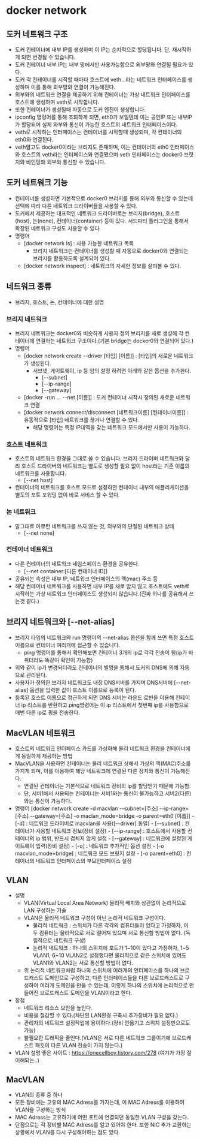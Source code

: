 # docker network

## 도커 네트워크 구조
 - 도커 컨테이너에 내부 IP를 생성하며 이 IP는 순차적으로 할당됩니다. 단, 재시작하게 되면 변경될 수 있습니다.
 - 도커 컨테이너 내부 IP는 내부 망에서만 사용가능함으로 외부망와 연결될 필요가 있다.
 - 도커 각 컨테이너를 시작할 때마다 호스트에 veth...라는 네트워크 인터페이스를 생성하며 이를 통해 외부망와 연결이 가능해진다.
 - 외부와의 네트워크 연결을 제공하기 위해 컨테이너는 가상 네트워크 인터페이스를 호스트에 생성하며 veth로 시작합니다. 
 - 또한 컨테이너가 생성될때 자동으로 도커 엔진이 생성합니다.
 - ipconfig 명령어를 통해 조회하게 되면, eth0가 보일텐데 이는 공인IP 또는 내부IP가 할당되어 실제 와부와 통신이 가능한 호스트의 네트워크 인터페이스이다.
 - veth로 시작하는 인터페이스는 컨테이너를 시작할때 생성되며, 각 컨테이너의 eth0와 연결된다.
 - veth말고도 docker0이라는 브리지도 존재하며, 이는 컨테이너의 eth0 인터페이스와 호스트의 veth라는 인터페이스와 연결됐으며 veth 인터페이스는 docker0 브릿지와 바인딩돼 외부와 통신할 수 있습니다.

## 도커 네트워크 기능
- 컨테이너를 생성하면 기본적으로 docker0 브리지를 통해 외부와 통신할 수 있는데 선택에 따라 다른 네트워크 드라이버들을 사용할 수 있다.
- 도커에서 제공하는 대표적인 네트워크 드라이버로는 브리지(bridge), 호스트(host), 논(none), 컨테이너(container) 등이 있다. 서드파티 플러그인을 통해서 확장된 네트워크 구성도 사용할 수 있다.
- 명령어
    - [docker network ls] : 사용 가능한 네트워크 목록
        - 브리지 네트워크는 컨테이너를 생성할 때 자동으로 docker0와 연결되는 브리지를 활용하도록 설계되어 있다.
    - [docker network inspect] : 네트워크의 자세한 정보를 살펴볼 수 있다.

## 네트워크 종류
 - 브리지, 호스트, 논, 컨테이너에 대한 설명

### 브리지 네트워크
- 브리지 네트워크는 docker0와 비슷하게 사용자 정의 브리지를 새로 생성해 각 컨테이너에 연결하는 네트워크 구조이다.(기본 bridge는 docker0와 연결되어 있다.)
- 명령어
    - [docker network create --driver [타입] [이름]] : [타입]의 새로운 네트워크가 생성된다.
        - 서브넷, 게이트웨이, ip 등 임의 설정 하려면 아래와 같은 옵션을 추가한다.
            - [--subnet] 
            - [--ip-range]
            - [--gateway]
    - [docker -run ... --net [이름]] : 도커 컨테이너 시작시 정의된 새로운 네트워크 연결
    - [docker network connect/disconnect [네트워크이름] [컨테이너이름]] : 유동적으로 [타입] 네트워크를 끊거나 연결할 수 있다.
        - 해당 명령어는 특정 IP대역을 갖는 네트워크 모드에서만 사용이 가능하다.
    
### 호스트 네트워크
- 호스트의 네트워크 환경을 그대로 쓸 수 있습니다. 브리지 드라이버 네트워크와 달리 호스트 드라이버의 네트워크는 별도로 생성할 필요 없이 host라는 기존 이름의 네트워크를 사용합니다.
    - [--net host]
- 컨테이너의 네트워크를 호스트 모드로 설정하면 컨테이너 내부의 애플리케이션을 별도의 포트 포워딩 없이 바로 서비스 할 수 있다.

### 논 네트워크
- 말그대로 아무런 네트워크를 쓰지 않는 것, 외부와의 단절된 네트워크 상태
    - [--net none]

### 컨테이너 네트워크
- 다른 컨테이너의 네트워크 네임스페이스 환경을 공유한다.
    - [--net container:[다른 컨테이너 ID]]
- 공유되는 속성은 내부 IP, 네트워크 인터페이스의 맥(mac) 주소 등
- 해당 컨테이너 네트워크를 사용하면 내부 IP를 새로 받지 않고 호스트에도 veth로 시작하는 가상 네트워크 인터페이스도 생성되지 않습니다.(진짜 하나를 공유해서 쓰는것 같다.)

## 브리지 네트워크와 [--net-alias]
- 브리지 타입의 네트워크와 run 명령어의 --net-alias 옵션을 함께 쓰면 특정 호스트 이름으로 컨테이너 여러개에 접근할 수 있습니다.
    - ping 명령어를 통해서 확인해보면 컨테이너 3개의 ip로 각각 전송이 됨(ip가 바뀌더라도 똑같이 확인이 가능함)
- 위와 같이 ip가 변경되더라도 컨테이너의 별명을 통해서 도커의 DNS에 의해 자동으로 관리된다.
- 사용자가 정의한 브리지 네트워크도 내장 DNS서버를 가지며 DNS서버에 [--net-alias] 옵션을 입력한 값이 호스트 이름으로 등록이 된다.
- 등록된 호스트 이름으로 접근하게 되면 DNS 서버는 라운드 로빈을 이용해 컨테이너 ip 리스트를 반환하고 ping명령어는 이 ip 리스트에서 첫번쨰 ip를 사용함으로 매번 다른 ip로 핑을 전송한다.

## MacVLAN 네트워크 
- 호스트의 네트워크 인터페이스 카드를 가상화해 물리 네트워크 환경을 컨테이너에게 동일하게 제공하는 방법
- MacVLAN을 사용하면 컨테이너는 물리 네트워크 상에서 가상의 맥(MAC)주소를 가지게 되며, 이를 이용하여 해당 네트워크에 연결된 다른 장치와 통신이 가능해진다.
    - 연결된 컨테이너는 기본적으로 네트워크 장비의 ip를 할당받기 때문에 가능함.
    - 단, 서버1에서 사용되는 컨테이너는 서버1와는 통신이 불가능하고 서버2(다른)와는 통신이 가능하다.
- 명령어
    [docker network create -d macvlan --subnet=[주소] --ip-range=[주소] --gateway=[주소] -o maclan_mode=bridge -o parent=eth0 [이름]]
        - [-d] : 네트워크 드라이버로 macvlan을 사용([--driver] 동일)
        - [--subnet] : 컨테이너가 사용할 네트워크 정보(장비 설정)
        - [--ip-range] : 호스트에서 사용할 컨테이너의 ip 범위, 반드시 겹치지 않게 설정
        - [--gateway] : 네트워크에 설정된 게이트웨이 입력(장비 설정)
        - [-o] : 네트워크 추가적인 옵션 설정
            - [-o macvlan_mode=bridge] : 네트워크 모드 브릿지 설정
            - [-o parent=eth0] : 컨테이너의 네트워크 인터페이스의 부모인터페이스 설정

## VLAN
- 설명
    - VLAN(Virtual Local Area Network) 물리적 배치와 상관없이 논리적으로 LAN 구성하는 기술
    - VLAN은 물리적 네트워크 구성이 아닌 논리적 네트워크 구성이다.
        - 물리적 네트워크 : 스위치가 다른 각각의 컴퓨터들이 있다고 가정하자, 이 두 컴퓨터는 물리적으로 서로 떨어져 있으며 서로 통신할 방법이 없다. (독립적으로 네트워크 구성)
        - 논리적 네트워크 : 하나의 스위치에 포트가 1~10이 있다고 가정하자, 1~5 VLAN1, 6~10 VLAN2로 설정했다면 물리적으로 같은 스위치에 있어도 VLAN1와 VLAN2는 서로 통신할 방법이 없다.
    - 위 논리적 네트워크처럼 하나의 스위치에 여러개의 인터페이스를 하나의 브로드캐스트 도메인으로 구성하고, 다른 인터페이스들을 다른 브로드캐스트로 구성하여 여러개 도메인을 만들 수 있는데, 이렇게 하나의 스위치에 논리적으로 만들어진 브로드캐스트 도메인을 VLAN이라고 한다.
- 장점 
    - 네트워크 리소스 보안을 높인다.
    - 비용을 절감할 수 있다.(차단된 LAN환경 구축시 추가장비가 필요 없다.)
    - 관리자의 네트워크 설정작업에 용이하다.(장비 안옮기고 스위치 설정만으로도 가능)
    - 불필요한 트래픽을 줄인다.(VLAN은 서로 다른 네트워크 그룹이기에 브로드캐스트 패킷이 다른 VLAN 전송이 가지 않는다.)
- VLAN 설명 좋은 사이트 : https://onecellboy.tistory.com/278 (여기가 가장 잘이해되는..)

## MacVLAN
- VLAN의 종류 중 하나
- 모든 장비에는 고유의 MAC Adress를 가지는데, 이 MAC Adress를 이용하여 VLAN을 구성하는 방식
- MAC Adress는 고유하기에 어떤 포트에 연결되던 동일한 VLAN 구성을 갖는다. 
- 단점으로는 각 장비별 MAC Adress를 알고 있어야 한다. 또한 NIC 추가 교환하는 상황에서 VLAN를 다시 구성해야하는 점도 있다.